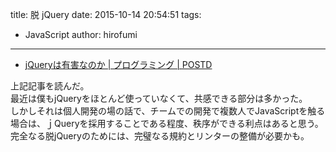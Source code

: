 title: 脱 jQuery
date: 2015-10-14 20:54:51
tags:
- JavaScript
author: hirofumi

---
-   [jQueryは有害なのか | プログラミング | POSTD](http://postd.cc/jquery-considered-harmful/)

上記記事を読んだ。  
最近は僕もjQueryをほとんど使っていなくて、共感できる部分は多かった。  
しかしそれは個人開発の場の話で、チームでの開発で複数人でJavaScriptを触る場合は、ｊQueryを採用することである程度、秩序ができる利点はあると思う。  
完全なる脱jQueryのためには、完璧なる規約とリンターの整備が必要かも。